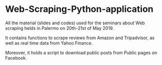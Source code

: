 # Web-Scraping-Python-application

All the material (slides and codes) used for the seminars about Web scraping helds in Palermo on 20th-21st of May 2019.

It contains functions to scrape reviews from Amazon and Tripadvisor, as well as real time data from Yahoo Finance.

Moreover, it holds a script to download public posts from Public pages on Facebook.
